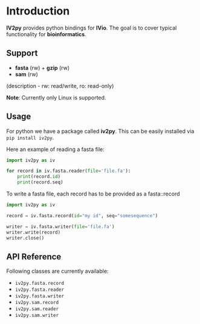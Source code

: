 # Introduction

**IV2py** provides python bindings for **IVio**.
The goal is to cover typical functionality for **bioinformatics**.

## Support

 - **fasta** (rw) + **gzip** (rw)
 - **sam** (rw)

(description - rw: read/write, ro: read-only)

**Note**: Currently only Linux is supported.

## Usage

For python we have a package called **iv2py**.
This can be easily installed via `pip install iv2py`.


Here an example of reading a fasta file:
```python
import iv2py as iv

for record in iv.fasta.reader(file='file.fa'):
    print(record.id)
    print(record.seq)
```

To write a fasta file, each record has to be provided as a fasta::record
```python
import iv2py as iv

record = iv.fasta.record(id="my id", seq="somesequence")

writer = iv.fasta.writer(file='file.fa')
writer.write(record)
writer.close()
```


## API Reference
Following classes are currently available:

  + `iv2py.fasta.record`
  + `iv2py.fasta.reader`
  + `iv2py.fasta.writer`
  + `iv2py.sam.record`
  + `iv2py.sam.reader`
  + `iv2py.sam.writer`

